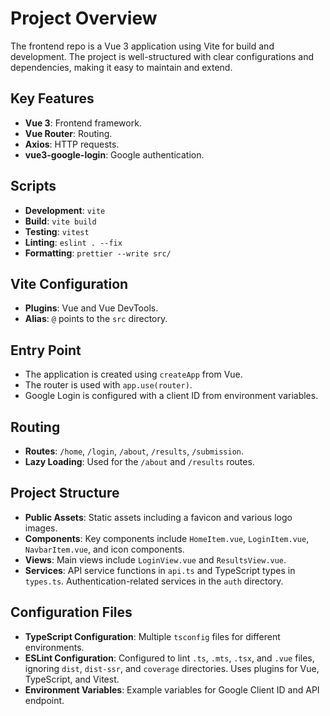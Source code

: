 # Project Overview

The frontend repo is a Vue 3 application using Vite for build and development. The project is well-structured with clear configurations and dependencies, making it easy to maintain and extend.

## Key Features

- **Vue 3**: Frontend framework.
- **Vue Router**: Routing.
- **Axios**: HTTP requests.
- **vue3-google-login**: Google authentication.

## Scripts

- **Development**: `vite`
- **Build**: `vite build`
- **Testing**: `vitest`
- **Linting**: `eslint . --fix`
- **Formatting**: `prettier --write src/`

## Vite Configuration

- **Plugins**: Vue and Vue DevTools.
- **Alias**: `@` points to the `src` directory.

## Entry Point

- The application is created using `createApp` from Vue.
- The router is used with `app.use(router)`.
- Google Login is configured with a client ID from environment variables.

## Routing

- **Routes**: `/home`, `/login`, `/about`, `/results`, `/submission`.
- **Lazy Loading**: Used for the `/about` and `/results` routes.

## Project Structure

- **Public Assets**: Static assets including a favicon and various logo images.
- **Components**: Key components include `HomeItem.vue`, `LoginItem.vue`, `NavbarItem.vue`, and icon components.
- **Views**: Main views include `LoginView.vue` and `ResultsView.vue`.
- **Services**: API service functions in `api.ts` and TypeScript types in `types.ts`. Authentication-related services in the `auth` directory.

## Configuration Files

- **TypeScript Configuration**: Multiple `tsconfig` files for different environments.
- **ESLint Configuration**: Configured to lint `.ts`, `.mts`, `.tsx`, and `.vue` files, ignoring `dist`, `dist-ssr`, and `coverage` directories. Uses plugins for Vue, TypeScript, and Vitest.
- **Environment Variables**: Example variables for Google Client ID and API endpoint.
